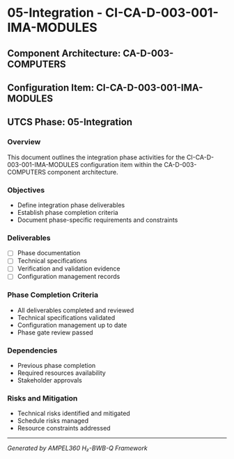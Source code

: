 # 05-Integration - CI-CA-D-003-001-IMA-MODULES

## Component Architecture: CA-D-003-COMPUTERS
## Configuration Item: CI-CA-D-003-001-IMA-MODULES
## UTCS Phase: 05-Integration

### Overview
This document outlines the integration phase activities for the CI-CA-D-003-001-IMA-MODULES configuration item within the CA-D-003-COMPUTERS component architecture.

### Objectives
- Define integration phase deliverables
- Establish phase completion criteria
- Document phase-specific requirements and constraints

### Deliverables
- [ ] Phase documentation
- [ ] Technical specifications
- [ ] Verification and validation evidence
- [ ] Configuration management records

### Phase Completion Criteria
- All deliverables completed and reviewed
- Technical specifications validated
- Configuration management up to date
- Phase gate review passed

### Dependencies
- Previous phase completion
- Required resources availability
- Stakeholder approvals

### Risks and Mitigation
- Technical risks identified and mitigated
- Schedule risks managed
- Resource constraints addressed

---
*Generated by AMPEL360 H₂-BWB-Q Framework*
